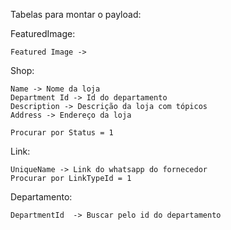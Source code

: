 Tabelas para montar o payload:

FeaturedImage:

    Featured Image -> 

Shop:

    Name -> Nome da loja
    Department Id -> Id do departamento
    Description -> Descrição da loja com tópicos
    Address -> Endereço da loja
    
    Procurar por Status = 1 

Link:
    
    UniqueName -> Link do whatsapp do fornecedor
    Procurar por LinkTypeId = 1

Departamento:

    DepartmentId  -> Buscar pelo id do departamento
    
        

